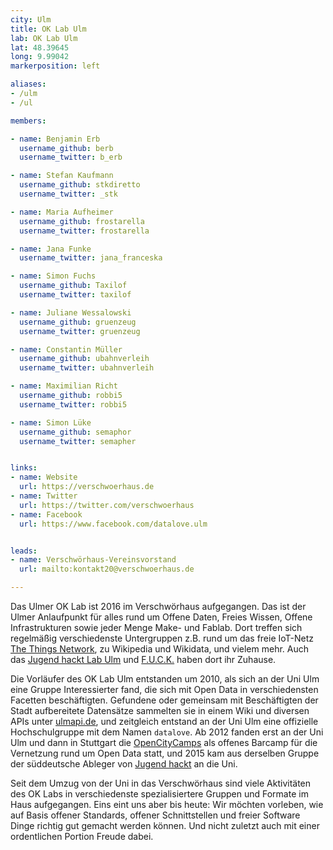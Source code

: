 ```yaml
---
city: Ulm
title: OK Lab Ulm
lab: OK Lab Ulm
lat: 48.39645
long: 9.99042
markerposition: left

aliases:
- /ulm
- /ul

members:

- name: Benjamin Erb
  username_github: berb
  username_twitter: b_erb

- name: Stefan Kaufmann
  username_github: stkdiretto
  username_twitter: _stk

- name: Maria Aufheimer
  username_github: frostarella
  username_twitter: frostarella

- name: Jana Funke
  username_twitter: jana_franceska

- name: Simon Fuchs
  username_github: Taxilof
  username_twitter: taxilof

- name: Juliane Wessalowski
  username_github: gruenzeug
  username_twitter: gruenzeug

- name: Constantin Müller
  username_github: ubahnverleih
  username_twitter: ubahnverleih

- name: Maximilian Richt
  username_github: robbi5
  username_twitter: robbi5

- name: Simon Lüke
  username_github: semaphor
  username_twitter: semapher


links:
- name: Website
  url: https://verschwoerhaus.de
- name: Twitter
  url: https://twitter.com/verschwoerhaus
- name: Facebook
  url: https://www.facebook.com/datalove.ulm


leads:
- name: Verschwörhaus-Vereinsvorstand
  url: mailto:kontakt20@verschwoerhaus.de

---
```


Das Ulmer OK Lab ist 2016 im Verschwörhaus aufgegangen. Das ist der Ulmer Anlaufpunkt für alles rund um Offene Daten, Freies Wissen, Offene Infrastrukturen sowie jeder Menge Make- und Fablab. Dort treffen sich regelmäßig verschiedenste Untergruppen z.B. rund um das freie IoT-Netz [The Things Network](https://lora.ulm-digital.com/), zu Wikipedia und Wikidata, und vielem mehr. Auch das [Jugend hackt Lab Ulm](https://jugendhackt.org/labs/) und [F.U.C.K.](https://verschwoerhaus.de/neu-f-u-c-k-frauen-und-computer-kram-ulm-treffen/) haben dort ihr Zuhause.

Die Vorläufer des OK Lab Ulm entstanden um 2010, als sich an der Uni Ulm eine Gruppe Interessierter fand, die sich mit Open Data in verschiedensten Facetten beschäftigten. Gefundene oder gemeinsam mit Beschäftigten der Stadt aufbereitete Datensätze sammelten sie in einem Wiki und diversen APIs unter [ulmapi.de](http://ulmapi.de), und zeitgleich entstand an der Uni Ulm eine offizielle Hochschulgruppe mit dem Namen `datalove`. Ab 2012 fanden erst an der Uni Ulm und dann in Stuttgart die [OpenCityCamps](http://www.opencitycamp.de/) als offenes Barcamp für die Vernetzung rund um Open Data statt, und 2015 kam aus derselben Gruppe der süddeutsche Ableger von [Jugend hackt](https://jugendhackt.org) an die Uni.

Seit dem Umzug von der Uni in das Verschwörhaus sind viele Aktivitäten des OK Labs in verschiedenste spezialisiertere Gruppen und Formate im Haus aufgegangen. Eins eint uns aber bis heute: Wir möchten vorleben, wie auf Basis offener Standards, offener Schnittstellen und freier Software Dinge richtig gut gemacht werden können. Und nicht zuletzt auch mit einer ordentlichen Portion Freude dabei.
